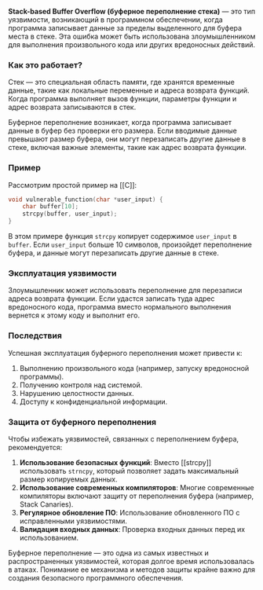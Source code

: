 **Stack-based Buffer Overflow (буферное переполнение стека)** — это тип уязвимости, возникающий в программном обеспечении, когда программа записывает данные за пределы выделенного для буфера места в стеке. Эта ошибка может быть использована злоумышленником для выполнения произвольного кода или других вредоносных действий.

### Как это работает?
Стек — это специальная область памяти, где хранятся временные данные, такие как локальные переменные и адреса возврата функций. Когда программа выполняет вызов функции, параметры функции и адрес возврата записываются в стек.

Буферное переполнение возникает, когда программа записывает данные в буфер без проверки его размера. Если вводимые данные превышают размер буфера, они могут перезаписать другие данные в стеке, включая важные элементы, такие как адрес возврата функции.

### Пример
Рассмотрим простой пример на [[C]]:

```c
void vulnerable_function(char *user_input) {
    char buffer[10];
    strcpy(buffer, user_input);
}
```

В этом примере функция `strcpy` копирует содержимое `user_input` в `buffer`. Если `user_input` больше 10 символов, произойдет переполнение буфера, и данные могут перезаписать другие данные в стеке.

### Эксплуатация уязвимости
Злоумышленник может использовать переполнение для перезаписи адреса возврата функции. Если удастся записать туда адрес вредоносного кода, программа вместо нормального выполнения вернется к этому коду и выполнит его.

### Последствия
Успешная эксплуатация буферного переполнения может привести к:

1. Выполнению произвольного кода (например, запуску вредоносной программы).
2. Получению контроля над системой.
3. Нарушению целостности данных.
4. Доступу к конфиденциальной информации.

### Защита от буферного переполнения
Чтобы избежать уязвимостей, связанных с переполнением буфера, рекомендуется:

1. **Использование безопасных функций**: Вместо [[strcpy]] использовать `strncpy`, который позволяет задать максимальный размер копируемых данных.
2. **Использование современных компиляторов**: Многие современные компиляторы включают защиту от переполнения буфера (например, Stack Canaries).
3. **Регулярное обновление ПО**: Использование обновленного ПО с исправленными уязвимостями.
4. **Валидация входных данных**: Проверка входных данных перед их использованием.

Буферное переполнение — это одна из самых известных и распространенных уязвимостей, которая долгое время использовалась в атаках. Понимание ее механизма и методов защиты крайне важно для создания безопасного программного обеспечения.